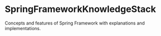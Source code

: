 # SpringFrameworkKnowledgeStack
Concepts and features of Spring Framework with explanations and implementations.
